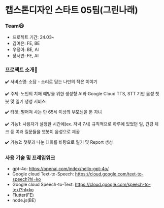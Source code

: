 # 캡스톤디자인 스타트 05팀(그린나래)


### Team😄
- 프로젝트 기간: 24.03~
- 김여은: FE, BE
- 우정아: BE, AI
- 장서연: FE, AI

### 프로젝트 소개📂
✔️ 서비스명: 소담 - 소리로 담는 나만의 작은 이야기

✔️ 주제: 노인의 치매 예방을 위한 생성형 AI와 Google Cloud TTS, STT 기반 음성 챗봇 및 일기 생성 서비스

✔️ 타겟: 떨어져 사는 만 65세 이상의 부모님을 둔 자녀

✔️ 기능1: 사용자가 설정한 시간에(ex. 저녁 7시) 규칙적으로 하루에 있었던 일, 건강 체크 등 여러 질문들을 챗봇이 음성으로 제공

✔️ 기능2: 챗봇과 나눈 대화를 바탕으로 일기 및 Report 생성


### 사용 기술 및 프레임워크
- gpt-4o: https://openai.com/index/hello-gpt-4o/
- Google cloud Text-to-Speech: https://cloud.google.com/text-to-speech?hl=ko
- Google cloud Speech-to-Text: https://cloud.google.com/speech-to-text?hl=ko
- Flutter(FE)
- node.js(BE)


